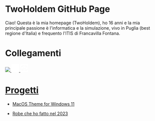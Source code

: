 <img align="right" src="https://avatars.githubusercontent.com/u/103897114?s=400&u=e440fd224d61addf50d7637e098ca06ac42c0383&v=4" alt=""  width="300px"></a>
# TwoHoldem GitHub Page

Ciao! Questa è la mia homepage (TwoHoldem), ho 16 anni e la mia principale passione è l'informatica e la simulazione, vivo in Puglia (best regione d'Italia) e frequento l'ITIS di Francavilla Fontana.

# Collegamenti

<a href="https://t.me/TwoHoldem">
  <img width="25px" src="https://cdn-icons-png.flaticon.com/512/739/739158.png"/>
<a href="https://t.me/+g8Ug8zsNC-BhZjE0">
  <img width="25px" src="https://raw.githubusercontent.com/TwoHoldem/TwoHoldem/main/msg_channel.png"/>
<a href="https://discordapp.com/users/1010158114366050306">
  <img width="25px" src="https://raw.githubusercontent.com/TwoHoldem/TwoHoldem/main/discord.png"/>

# Progetti

- <a href="https://github.com/TwoHoldem/macOS-Theme-for-Windows-11/releases/tag/theme">MacOS Theme for Windows 11</a>
  
- <a href="https://github.com/TwoHoldem/Robe-che-ho-fatto-nel-2023">Robe che ho fatto nel 2023</a>
